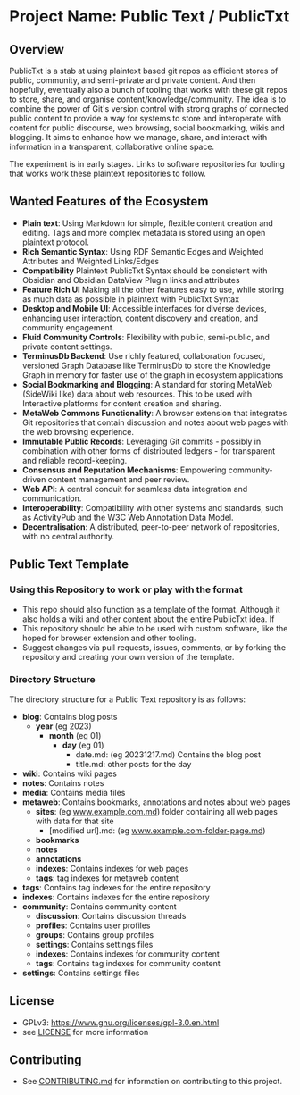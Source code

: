 # Project Name: Public Text / PublicTxt

## Overview
PublicTxt is a stab at using plaintext based git repos as efficient stores of public, community, and semi-private and private content. 
And then hopefully, eventually also a bunch of tooling that works with these git repos to store, share, and organise content/knowledge/community. The idea is to combine the power of Git's version control with strong graphs of connected public content to provide a way for systems to store and interoperate with content for public discourse, web browsing, social bookmarking, wikis and blogging. It aims to enhance how we manage, share, and interact with information in a transparent, collaborative online space.

The experiment is in early stages. 
Links to software repositories for tooling that works work these plaintext repositories to follow.

## Wanted Features of the Ecosystem

- **Plain text**: Using Markdown for simple, flexible content creation and editing. Tags and more complex metadata is stored using an open plaintext protocol.
- **Rich Semantic Syntax**: Using RDF Semantic Edges and Weighted Attributes and Weighted Links/Edges 
- **Compatibility** Plaintext PublicTxt Syntax should be consistent with Obsidian and Obsidian DataView Plugin links and attributes 
- **Feature Rich UI** Making all the other features easy to use, while storing as much data as possible in plaintext with PublicTxt Syntax
- **Desktop and Mobile UI**: Accessible interfaces for diverse devices, enhancing user interaction, content discovery and creation, and community engagement.
- **Fluid Community Controls**: Flexibility with public, semi-public, and private content settings.
- **TerminusDb Backend**: Use richly featured, collaboration focused, versioned Graph Database like TerminusDb to store the Knowledge Graph  in memory for faster use of the graph in ecosystem applications
- **Social Bookmarking and Blogging**: A standard for storing MetaWeb (SideWiki like) data about web resources. This to be used with  Interactive platforms for content creation and sharing.
- **MetaWeb Commons Functionality**: A browser extension that integrates Git repositories that contain discussion and notes about web pages with the web browsing experience.
- **Immutable Public Records**: Leveraging Git commits - possibly in combination with other forms of distributed ledgers - for transparent and reliable record-keeping.
- **Consensus and Reputation Mechanisms**: Empowering community-driven content management and peer review.
- **Web API**: A central conduit for seamless data integration and communication.
- **Interoperability**: Compatibility with other systems and standards, such as ActivityPub and the W3C Web Annotation Data Model.
- **Decentralisation**: A distributed, peer-to-peer network of repositories, with no central authority.




## Public Text Template

### Using this Repository to work or play with the format

- This repo should also function as a template of the format. Although it also holds a wiki and other content about the entire PublicTxt idea. If  
- This repository should be able to be used with custom software, like the hoped for browser extension and other tooling.
- Suggest changes via pull requests, issues, comments, or by forking the repository and creating your own version of the template.

### Directory Structure

The directory structure for a Public Text repository is as follows:

- **blog**: Contains blog posts
  - **year** (eg 2023)
    - **month** (eg 01)
      - **day** (eg 01)
        - date.md: (eg 20231217.md) Contains the blog post
        - title.md: other posts for the day
- **wiki**: Contains wiki pages
- **notes**: Contains notes
- **media**: Contains media files
- **metaweb**: Contains bookmarks, annotations and notes about web pages
  - **sites**: (eg www.example.com.md) folder containing all web pages with data for that site
    - [modified url].md: (eg www.example.com-folder-page.md)
  - **bookmarks**
  - **notes**
  - **annotations**
  - **indexes**: Contains indexes for web pages
  - **tags**: tag indexes for metaweb content
- **tags**: Contains tag indexes for the entire repository
- **indexes**: Contains indexes for the entire repository
- **community**: Contains community content
  - **discussion**: Contains discussion threads
  - **profiles**: Contains user profiles
  - **groups**: Contains group profiles
  - **settings**: Contains settings files
  - **indexes**: Contains indexes for community content
  - **tags**: Contains tag indexes for community content
- **settings**: Contains settings files



## License
- GPLv3: https://www.gnu.org/licenses/gpl-3.0.en.html 
- see [LICENSE](LICENSE) for more information

## Contributing
- See [CONTRIBUTING.md](CONTRIBUTING.md) for information on contributing to this project.
